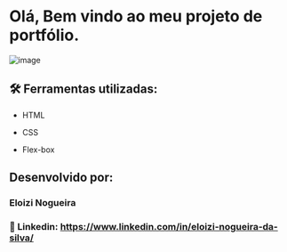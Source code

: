 
# Olá, Bem vindo ao meu projeto de portfólio.

![image](https://www.hostinger.com.br/tutoriais/wp-content/uploads/sites/12/2023/02/Portfolio-Desenvolvedor-Web.webp)

## 🛠️ Ferramentas utilizadas:

* HTML 

* CSS

* Flex-box

## Desenvolvido por:

### Eloizi Nogueira

### 💼 Linkedin: https://www.linkedin.com/in/eloizi-nogueira-da-silva/ 


